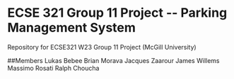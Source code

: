 # ECSE 321 Group 11 Project -- Parking Management System
Repository for ECSE321 W23 Group 11 Project (McGill University)

##Members
Lukas Bebee
Brian Morava
Jacques Zaarour
James Willems
Massimo Rosati
Ralph Choucha
